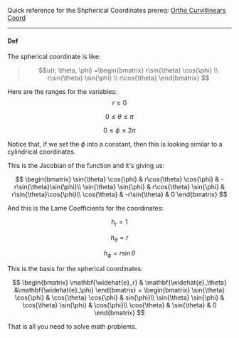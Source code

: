 Quick reference for the Shpherical Coordinates
prereq: [Ortho Curvillinears Coord](Ortho%20Curvillinears%20Coord.md)

---

#### Def

The spherical coordinate is like: 

> $$u(r, \theta, \phi)
> =\begin{bmatrix}
> r\sin{\theta} \cos{\phi} \\ 
> r\sin{\theta} \sin{\phi} \\
> r\cos{\theta}
> \end{bmatrix}
> $$

Here are the ranges for the variables: 
$$r \geq 0$$

$$ 0 \leq \theta \leq \pi$$ 

$$0 \leq \phi \leq 2\pi $$

Notice that, if we set the $\phi$ into a constant, then this is looking similar to a cylindrical coordinates. 

This is the Jacobian of the function and it's giving us: 

$$
\begin{bmatrix}
\sin{\theta} \cos{\phi} & r\cos{\theta} \cos{\phi} & -r\sin{\theta}\sin{\phi}\\ 
\sin{\theta} \sin{\phi} & r\cos{\theta} \sin{\phi} & r\sin{\theta}\cos{\phi}\\ 
\cos{\theta} & -r\sin{\theta} & 0
\end{bmatrix}
$$

And this is the Lame Coefficients for the coordinates: 

$$h_r = 1$$ 

$$h_\theta = r$$ 

$$h_\phi = r\sin{\theta}$$

This is the basis for the spherical coordinates: 

$$
\begin{bmatrix}
\mathbf{\widehat{e}_r} & \mathbf{\widehat{e}_\theta} &\mathbf{\widehat{e}_\phi} 
\end{bmatrix}
= \begin{bmatrix}
	\sin{\theta} \cos{\phi} & \cos{\theta} \cos{\phi} & sin{\phi}\\ 
	\sin{\theta} \sin{\phi} & \cos{\theta} \sin{\phi} & \cos{\phi}\\ 
	\cos{\theta} & \sin{\theta} & 0
\end{bmatrix}
$$

That is all you need to solve math problems. 



